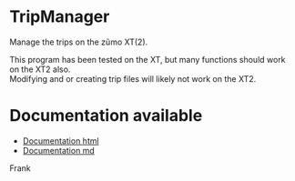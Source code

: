 ﻿# TripManager
Manage the trips on the z&#0361;mo XT(2).

This program has been tested on the XT, but many functions should work on the XT2 also.<br>
Modifying and or creating trip files will likely not work on the XT2.

# Documentation available

 - [Documentation html](https://htmlpreview.github.io/?https://github.com/FrankBijnen/TripManager/blob/main/TripManager/docs/README.md)
 - [Documentation md](TripManager/docs/README.md)

Frank


